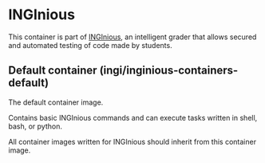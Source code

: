 INGInious
=========

This container is part of [INGInious](https://github.com/UCL-INGI/INGInious), an intelligent grader that allows secured and automated testing of code made by students. 

Default container (ingi/inginious-containers-default)
-----------------------------------------------------

The default container image.

Contains basic INGInious commands and can execute tasks written in shell, bash, or python.

All container images written for INGInious should inherit from this container image.
